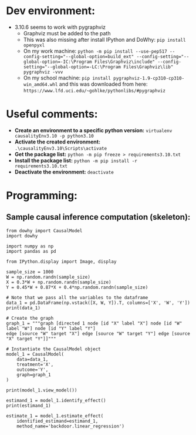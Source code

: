 # Dev environment:

* 3.10.6 seems to work with pygraphviz
  * Graphviz must be added to the path
  * This was also missing after install IPython and DoWhy: `pip install openpyxl`
  * On my work machine: `python -m pip install --use-pep517 --config-setting="--global-option=build_ext" --config-setting="--global-option=-IC:\Program Files\Graphviz\include" --config-setting="--global-option=-LC:\Program Files\Graphviz\lib" pygraphviz -vvv`
  * On my school machine: `pip install pygraphviz-1.9-cp310-cp310-win_amd64.whl` and this was downloaded from here: `https://www.lfd.uci.edu/~gohlke/pythonlibs/#pygraphviz`

# Useful comments:

* **Create an environment to a specific python version:** `virtualenv causalityEnv3.10 -p python3.10`
* **Activate the created environment:** `.\causalityEnv3.10\Scripts\activate`
* **Get the package list:** `python -m pip freeze > requirements3.10.txt`
* **Install the package list:** `python -m pip install -r requirements3.10.txt`
* **Deactivate the environment:** `deactivate`

# Programming:

## Sample causal inference computation (skeleton):

```
from dowhy import CausalModel
import dowhy

import numpy as np
import pandas as pd

from IPython.display import Image, display

sample_size = 1000
W = np.random.randn(sample_size)
X = 0.3*W + np.random.randn(sample_size)
Y = 0.45*W + 0.87*X + 0.4*np.random.randn(sample_size)

# Note that we pass all the variables to the dataframe
data_1 = pd.DataFrame(np.vstack([X, W, Y]).T, columns=['X', 'W', 'Y'])
print(data_1)

# Create the graph
graph_1 = """graph [directed 1 node [id "X" label "X"] node [id "W" label "W"] node [id "Y" label "Y"]
edge [source "W" target "X"] edge [source "W" target "Y"] edge [source "X" target "Y"]]"""

# Instantiate the CausalModel object
model_1 = CausalModel(
    data=data_1,
    treatment='X',
    outcome='Y',
    graph=graph_1
)

print(model_1.view_model())

estimand_1 = model_1.identify_effect()
print(estimand_1)

estimate_1 = model_1.estimate_effect(
    identified_estimand=estimand_1,
    method_name='backdoor.linear_regression')
```
